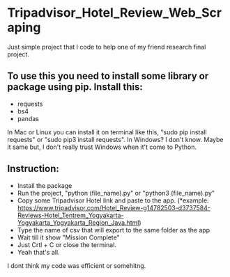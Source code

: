 # Tripadvisor_Hotel_Review_Web_Scraping
Just simple project that I code to help one of my friend research final project.


To use this you need to install some library or package using pip. Install this:
-
- requests
- bs4
- pandas

In Mac or Linux you can install it on terminal like this, "sudo pip install requests" or "sudo pip3 install requests".
In Windows? I don't know. Maybe it same but, I don't really trust Windows when it't come to Python.

Instruction:
-
- Install the package
- Run the project, "python (file_name).py" or "python3 (file_name).py"
- Copy some Tripadvisor Hotel link and paste to the app. (*example: https://www.tripadvisor.com/Hotel_Review-g14782503-d3737584-Reviews-Hotel_Tentrem_Yogyakarta-Yogyakarta_Yogyakarta_Region_Java.html)
- Type the name of csv that will export to the same folder as the app
- Wait till it show "Mission Complete"
- Just Crtl + C or close the terminal.
- Yeah that's all.


I dont think my code was efficient or somehitng.
